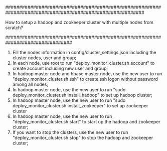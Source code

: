##########################################################################################################

How to setup a hadoop and zookeeper cluster with multiple nodes from scratch?

################################################################################
1. Fill the nodes information in config/cluster_settings.json including the cluster nodes, user and group;
2. In each node, use root to run  "deploy_monitor_cluster.sh account"  to create account including new user and group;
3. In hadoop master node and hbase master node, use the new user to run "deploy_monitor_cluster.sh ssh"  to create ssh logon without password among all nodes;
4. In hadoop master node, use the new user to run "sudo deploy_monitor_cluster.sh install_hadoop" to set up hadoop cluster;
5. In hadoop master node, use the new user to run "sudo deploy_monitor_cluster.sh install_zookeeper" to set up zookeeper cluster
5. In hadoop master node, use the new user to run "deploy_monitor_cluster.sh start" to start up the hadoop and zookeeper cluster;
6. If you want to stop the clusters, use the new user to run "deploy_monitor_cluster.sh stop" to stop the hadoop and zookeeper cluster;
